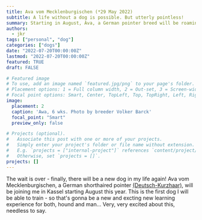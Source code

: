 ```yaml
---
title: Ava vom Mecklenburgischen (*29 May 2022)
subtitle: A life without a dog is possible. But utterly pointless!
summary: Starting in August, Ava, a German pointer breed will be roaming the North-Hessian countryside with me.
authors:
  - jkr
tags: ["personal", "dog"]
categories: ["dogs"]
date: "2022-07-20T00:00:00Z"
lastmod: "2022-07-20T00:00:00Z"
featured: TRUE
draft: FALSE

# Featured image
# To use, add an image named `featured.jpg/png` to your page's folder.
# Placement options: 1 = Full column width, 2 = Out-set, 3 = Screen-width
# Focal point options: Smart, Center, TopLeft, Top, TopRight, Left, Right, BottomLeft, Bottom, BottomRight
image:
  placement: 2
  caption: 'Awa, 6 wks. Photo by breeder Volker Barck'
  focal_point: "Smart"
  preview_only: false

# Projects (optional).
#   Associate this post with one or more of your projects.
#   Simply enter your project's folder or file name without extension.
#   E.g. `projects = ["internal-project"]` references `content/project/deep-learning/index.md`.
#   Otherwise, set `projects = []`.
projects: []
---
```


The wait is over - finally, there will be a new dog in my life again! Ava vom Mecklenburgischen, a German shorthaired pointer [(Deutsch-Kurzhaar)](https://en.wikipedia.org/wiki/German_Shorthaired_Pointer), will be joining me in Kassel starting August this year. This is the first dog I will be able to train - so that's gonna be a new and excting new learning experience for both, hound and man... Very, very excited about this, needless to say.
